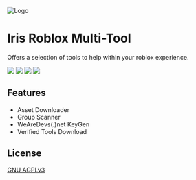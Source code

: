 ![Logo](https://dev-to-uploads.s3.amazonaws.com/uploads/articles/th5xamgrr6se0x5ro4g6.png)

# Iris Roblox Multi-Tool

Offers a selection of tools to help within your roblox experience.

[![](https://img.shields.io/badge/License-GNU%20AGPL%20v3-yellow.svg)](https://opensource.org/licenses/) ![](https://img.shields.io/github/downloads/IrisV3rm/IrisRobloxMultiTool/total) ![](https://img.shields.io/twitch/status/irisdev?style=social)
![](https://img.shields.io/youtube/channel/subscribers/UC7eKTp0XmY1WwrLBndraSHA?style=social)
## Features

- Asset Downloader
- Group Scanner
- WeAreDevs(.)net KeyGen
- Verified Tools Download


## License

[GNU AGPLv3](https://choosealicense.com/licenses/agpl-3.0/)

